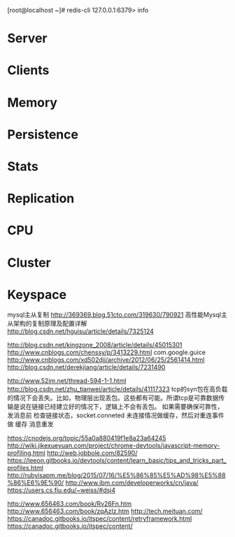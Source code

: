 [root@localhost ~]# redis-cli 
127.0.0.1:6379> info
# Server
# Clients
# Memory
# Persistence
# Stats
# Replication
# CPU
# Cluster
# Keyspace

mysql主从复制 http://369369.blog.51cto.com/319630/790921
高性能Mysql主从架构的复制原理及配置详解 http://blog.csdn.net/hguisu/article/details/7325124

http://blog.csdn.net/kingzone_2008/article/details/45015301
http://www.cnblogs.com/chenssy/p/3413229.html
com.google.guice http://www.cnblogs.com/xd502djj/archive/2012/06/25/2561414.html
http://blog.csdn.net/derekjiang/article/details/7231490

http://www.52im.net/thread-594-1-1.html
http://blog.csdn.net/zhu_tianwei/article/details/41117323
tcp的syn包在高负载的情况下会丢失。比如，物理层出现丢包。这些都有可能。所谓tcp是可靠数据传输是说在链接已经建立好的情况下，逻辑上不会有丢包。
如果需要确保可靠性，发消息前  检查链接状态，socket.conneted 未连接情况做缓存，然后对重连事件做 缓存 消息重发

https://cnodejs.org/topic/55a0a880419f1e8a23a64245
http://wiki.jikexueyuan.com/project/chrome-devtools/javascript-memory-profiling.html
http://web.jobbole.com/82590/
https://leeon.gitbooks.io/devtools/content/learn_basic/tips_and_tricks_part_profiles.html
http://rubyisapm.me/blog/2015/07/16/%E5%86%85%E5%AD%98%E5%88%86%E6%9E%90/
http://www.ibm.com/developerworks/cn/java/
https://users.cs.fiu.edu/~weiss/#dsj4

http://www.656463.com/book/Rv26Fn.htm
http://www.656463.com/book/zqAzIz.htm
http://tech.meituan.com/
https://canadoc.gitbooks.io/itspec/content/retryframework.html
https://canadoc.gitbooks.io/itspec/content/